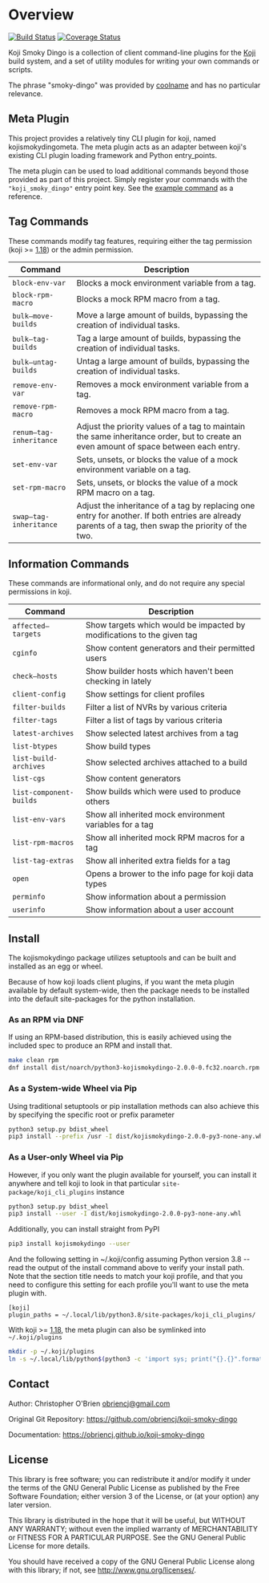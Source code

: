 # Overview

[![Build Status](https://travis-ci.org/obriencj/koji-smoky-dingo.svg?branch=master)](https://travis-ci.org/obriencj/koji-smoky-dingo)
[![Coverage Status](https://coveralls.io/repos/obriencj/koji-smoky-dingo/badge.svg?branch=master)](https://coveralls.io/r/obriencj/koji-smoky-dingo)

Koji Smoky Dingo is a collection of client command-line plugins for
the [Koji] build system, and a set of utility modules for writing your
own commands or scripts.

[koji]: https://pagure.io/koji

The phrase "smoky-dingo" was provided by [coolname] and has no
particular relevance.

[coolname]: https://pypi.org/project/coolname/


## Meta Plugin

This project provides a relatively tiny CLI plugin for koji, named
kojismokydingometa. The meta plugin acts as an adapter between koji's
existing CLI plugin loading framework and Python entry_points.

The meta plugin can be used to load additional commands beyond those
provided as part of this project. Simply register your commands with
the `"koji_smoky_dingo"` entry point key. See the [example command]
as a reference.

[example command]: https://github.com/obriencj/koji-smoky-dingo/blob/master/examples/command/


## Tag Commands

These commands modify tag features, requiring either the tag
permission (koji >= [1.18]) or the admin permission.

| Command | Description |
|---------|-------------|
|`block-env-var` |Blocks a mock environment variable from a tag. |
|`block-rpm-macro` |Blocks a mock RPM macro from a tag. |
|`bulk—move-builds` |Move a large amount of builds, bypassing the creation of individual tasks. |
|`bulk—tag-builds` |Tag a large amount of builds, bypassing the creation of individual tasks. |
|`bulk—untag-builds` |Untag a large amount of builds, bypassing the creation of individual tasks. |
|`remove-env-var` |Removes a mock environment variable from a tag. |
|`remove-rpm-macro` |Removes a mock RPM macro from a tag. |
|`renum—tag-inheritance` |Adjust the priority values of a tag to maintain the same inheritance order, but to create an even amount of space between each entry. |
|`set-env-var` |Sets, unsets, or blocks the value of a mock environment variable on a tag. |
|`set-rpm-macro` |Sets, unsets, or blocks the value of a mock RPM macro on a tag. |
|`swap—tag-inheritance` |Adjust the inheritance of a tag by replacing one entry for another. If both entries are already parents of a tag, then swap the priority of the two. |


## Information Commands

These commands are informational only, and do not require any special
permissions in koji.

| Command | Description |
|---------|-------------|
|`affected—targets` |Show targets which would be impacted by modifications to the given tag |
|`cginfo` |Show content generators and their permitted users |
|`check—hosts` |Show builder hosts which haven't been checking in lately |
|`client-config` |Show settings for client profiles |
|`filter-builds` |Filter a list of NVRs by various criteria |
|`filter-tags` |Filter a list of tags by various criteria |
|`latest-archives` |Show selected latest archives from a tag |
|`list-btypes` |Show build types |
|`list-build-archives` |Show selected archives attached to a build |
|`list-cgs` |Show content generators |
|`list-component-builds` |Show builds which were used to produce others |
|`list-env-vars` |Show all inherited mock environment variables for a tag |
|`list-rpm-macros` |Show all inherited mock RPM macros for a tag |
|`list-tag-extras` |Show all inherited extra fields for a tag |
|`open` |Opens a brower to the info page for koji data types |
|`perminfo` |Show information about a permission |
|`userinfo` |Show information about a user account |


## Install

The kojismokydingo package utilizes setuptools and can be built and
installed as an egg or wheel.

Because of how koji loads client plugins, if you want the meta plugin
available by default system-wide, then the package needs to be
installed into the default site-packages for the python
installation.


### As an RPM via DNF

If using an RPM-based distribution, this is easily achieved using the
included spec to produce an RPM and install that.

```bash
make clean rpm
dnf install dist/noarch/python3-kojismokydingo-2.0.0-0.fc32.noarch.rpm
```


### As a System-wide Wheel via Pip

Using traditional setuptools or pip installation methods can also
achieve this by specifying the specific root or prefix parameter

```bash
python3 setup.py bdist_wheel
pip3 install --prefix /usr -I dist/kojismokydingo-2.0.0-py3-none-any.whl
```


### As a User-only Wheel via Pip

However, if you only want the plugin available for yourself, you can
install it anywhere and tell koji to look in that particular
`site-package/koji_cli_plugins` instance

```bash
python3 setup.py bdist_wheel
pip3 install --user -I dist/kojismokydingo-2.0.0-py3-none-any.whl
```

Additionally, you can install straight from PyPI

```bash
pip3 install kojismokydingo --user
```

And the following setting in ~/.koji/config assuming Python version
3.8 -- read the output of the install command above to verify your
install path. Note that the section title needs to match your koji
profile, and that you need to configure this setting for each profile
you'll want to use the meta plugin with.

```
[koji]
plugin_paths = ~/.local/lib/python3.8/site-packages/koji_cli_plugins/
```

With koji >= [1.18], the meta plugin can also be symlinked into
`~/.koji/plugins`

[1.18]: https://docs.pagure.org/koji/release_notes/release_notes_1.18/

```bash
mkdir -p ~/.koji/plugins
ln -s ~/.local/lib/python$(python3 -c 'import sys; print("{}.{}".format(sys.version_info[0],sys.version_info[1]))')/site-packages/koji_cli_plugins/kojismokydingometa.py ~/.koji/plugins
```


## Contact

Author: Christopher O'Brien  <obriencj@gmail.com>

Original Git Repository: <https://github.com/obriencj/koji-smoky-dingo>

Documentation: <https://obriencj.github.io/koji-smoky-dingo>


## License

This library is free software; you can redistribute it and/or modify
it under the terms of the GNU General Public License as published by
the Free Software Foundation; either version 3 of the License, or (at
your option) any later version.

This library is distributed in the hope that it will be useful, but
WITHOUT ANY WARRANTY; without even the implied warranty of
MERCHANTABILITY or FITNESS FOR A PARTICULAR PURPOSE.  See the GNU
General Public License for more details.

You should have received a copy of the GNU General Public License
along with this library; if not, see <http://www.gnu.org/licenses/>.
